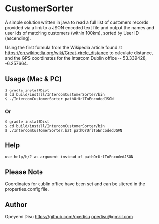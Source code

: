 # CustomerSorter


A simple solution written in java to read a full list of customers records provided via a link to a JSON encoded text file and output the names and user ids of matching customers (within 100km), sorted by User ID (ascending).

Using the first formula from the Wikipedia article found at https://en.wikipedia.org/wiki/Great-circle_distance to calculate distance, and the GPS coordinates for the Intercom Dublin office -- 53.339428, -6.257664.

## Usage (Mac & PC)

```
$ gradle installDist
$ cd build/install/IntercomCustomerSorter/bin
$ ./IntercomCustomerSorter pathOrUrlToEncodedJSON       
```
### Or

```
$ gradle installDist
$ cd build/install/IntercomCustomerSorter/bin
$ ./IntercomCustomerSorter.bat pathOrUrlToEncodedJSON       
```
## Help

```
use help/h/? as argument instead of pathOrUrlToEncodedJSON
```

## Please Note

Coordinates for dublin office have been set and can be altered in the properties.config file.

## Author

Opeyemi Disu
https://github.com/opedisu
opedisu@gmail.com

